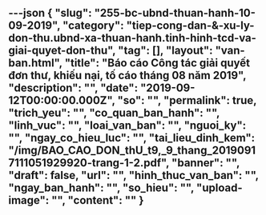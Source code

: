 ---json
{
    "slug": "255-bc-ubnd-thuan-hanh-10-09-2019",
    "category": "tiep-cong-dan-&-xu-ly-don-thu.ubnd-xa-thuan-hanh.tinh-hinh-tcd-va-giai-quyet-don-thu",
    "tag": [],
    "layout": "van-ban.html",
    "title": "Báo cáo Công tác giải quyết đơn thư, khiếu nại, tố cáo tháng  08 năm 2019",
    "description": "",
    "date": "2019-09-12T00:00:00.000Z",
    "so": "",
    "permalink": true,
    "trich_yeu": "",
    "co_quan_ban_hanh": "",
    "linh_vuc": "",
    "loai_van_ban": "",
    "nguoi_ky": "",
    "ngay_co_hieu_luc": "",
    "tai_lieu_dinh_kem": "/img/BAO_CAO_DON_thU_t9,_9_thang_20190917111051929920-trang-1-2.pdf",
    "banner": "",
    "draft": false,
    "url": "",
    "hinh_thuc_van_ban": "",
    "ngay_ban_hanh": "",
    "so_hieu": "",
    "upload-image": "",
    "__content__": ""
}
---
